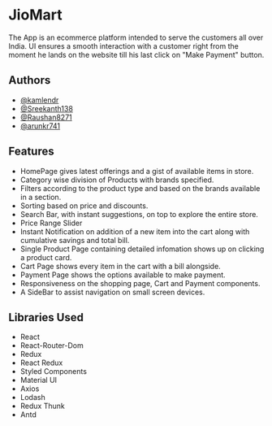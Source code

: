
# JioMart
The App is an ecommerce platform intended to serve the customers all over India. UI ensures
 a smooth interaction with a customer right from the moment he lands on the website till his last click on "Make Payment"
 button. 
## Authors

- [@kamlendr](https://github.com/kamlendr)
- [@Sreekanth138](https://github.com/Sreekanth138)
- [@Raushan8271](https://github.com/Raushan8271)
- [@arunkr741](https://github.com/arunkr741)

  
## Features

- HomePage gives latest offerings and a gist of available items in store.
- Category wise division of Products with brands specified.
- Filters according to the product type and based on the brands available in a section.
- Sorting based on price and discounts.
- Search Bar, with instant suggestions, on top to explore the entire store.
- Price Range Slider
- Instant Notification on addition of a new item into the cart along with cumulative savings and total bill.
- Single Product Page containing detailed infomation shows up on clicking a product card.
- Cart Page shows every item in the cart with a bill alongside.
- Payment Page shows the options available to make payment.
- Responsiveness on the shopping page, Cart and Payment components.
- A SideBar to assist navigation on small screen devices.
  
## Libraries Used

- React
- React-Router-Dom
- Redux
- React Redux
- Styled Components
- Material UI
- Axios
- Lodash
- Redux Thunk
- Antd

